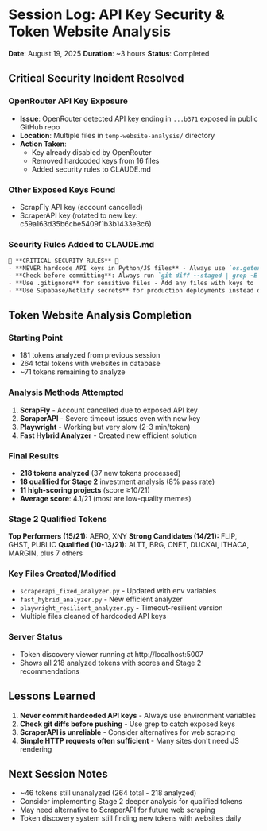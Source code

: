 # Session Log: API Key Security & Token Website Analysis
**Date**: August 19, 2025
**Duration**: ~3 hours
**Status**: Completed

## Critical Security Incident Resolved

### OpenRouter API Key Exposure
- **Issue**: OpenRouter detected API key ending in `...b371` exposed in public GitHub repo
- **Location**: Multiple files in `temp-website-analysis/` directory
- **Action Taken**: 
  - Key already disabled by OpenRouter
  - Removed hardcoded keys from 16 files
  - Added security rules to CLAUDE.md

### Other Exposed Keys Found
- ScrapFly API key (account cancelled)
- ScraperAPI key (rotated to new key: c59a163d35b6cbe5409f1b3b1433e3c6)

### Security Rules Added to CLAUDE.md
```markdown
🔐 **CRITICAL SECURITY RULES** 🔐
- **NEVER hardcode API keys in Python/JS files** - Always use `os.getenv()` in Python or `process.env` in JavaScript
- **Check before committing**: Always run `git diff --staged | grep -E "sk-|api_key|API_KEY|scp-live"` before pushing
- **Use .gitignore** for sensitive files - Add any files with keys to `.gitignore` immediately
- **Use Supabase/Netlify secrets** for production deployments instead of hardcoding credentials
```

## Token Website Analysis Completion

### Starting Point
- 181 tokens analyzed from previous session
- 264 total tokens with websites in database
- ~71 tokens remaining to analyze

### Analysis Methods Attempted
1. **ScrapFly** - Account cancelled due to exposed API key
2. **ScraperAPI** - Severe timeout issues even with new key
3. **Playwright** - Working but very slow (2-3 min/token)
4. **Fast Hybrid Analyzer** - Created new efficient solution

### Final Results
- **218 tokens analyzed** (37 new tokens processed)
- **18 qualified for Stage 2** investment analysis (8% pass rate)
- **11 high-scoring projects** (score ≥10/21)
- **Average score**: 4.1/21 (most are low-quality memes)

### Stage 2 Qualified Tokens
**Top Performers (15/21):** AERO, XNY
**Strong Candidates (14/21):** FLIP, GHST, PUBLIC
**Qualified (10-13/21):** ALTT, BRG, CNET, DUCKAI, ITHACA, MARGIN, plus 7 others

### Key Files Created/Modified
- `scraperapi_fixed_analyzer.py` - Updated with env variables
- `fast_hybrid_analyzer.py` - New efficient analyzer
- `playwright_resilient_analyzer.py` - Timeout-resilient version
- Multiple files cleaned of hardcoded API keys

### Server Status
- Token discovery viewer running at http://localhost:5007
- Shows all 218 analyzed tokens with scores and Stage 2 recommendations

## Lessons Learned
1. **Never commit hardcoded API keys** - Always use environment variables
2. **Check git diffs before pushing** - Use grep to catch exposed keys
3. **ScraperAPI is unreliable** - Consider alternatives for web scraping
4. **Simple HTTP requests often sufficient** - Many sites don't need JS rendering

## Next Session Notes
- ~46 tokens still unanalyzed (264 total - 218 analyzed)
- Consider implementing Stage 2 deeper analysis for qualified tokens
- May need alternative to ScraperAPI for future web scraping
- Token discovery system still finding new tokens with websites daily